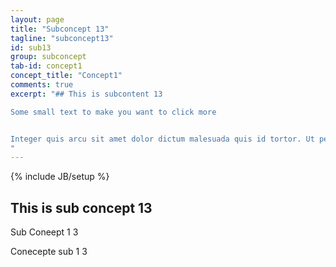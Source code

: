 ```yaml
---
layout: page
title: "Subconcept 13"
tagline: "subconcept13"
id: sub13
group: subconcept
tab-id: concept1
concept_title: "Concept1"
comments: true
excerpt: "## This is subcontent 13

Some small text to make you want to click more


Integer quis arcu sit amet dolor dictum malesuada quis id tortor. Ut pellentesque dolor porttitor leo tempus elementum. Vivamus tincidunt non turpis a congue. Integer semper faucibus nibh, sit amet ullamcorper sem fermentum nec. Duis nec tempus mi. Sed vitae molestie orci. Fusce molestie, orci at ullamcorper varius, velit mauris feugiat sapien, nec interdum eros urna ac orci. Nunc eu feugiat tellus, in feugiat ante. Vestibulum dictum nisl in blandit interdum. Phasellus tortor velit, venenatis non tellus vitae, dictum interdum velit. Donec vitae lacus eu lectus porttitor accumsan interdum vitae justo. Morbi at tincidunt nulla, sit amet imperdiet tortor.
"
---
```

{% include JB/setup %}

## This is sub concept 13

Sub Coneept 1 3

Conecepte sub 1 3